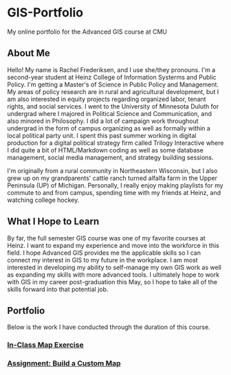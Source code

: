 # GIS-Portfolio
My online portfolio for the Advanced GIS course at CMU

## About Me
Hello! My name is Rachel Frederiksen, and I use she/they pronouns. I'm a second-year student at Heinz College of Information Systerms and Public Policy. I'm getting a Master's of Science in Public Policy and Management. My areas of policy research are in rural and agricultural development, but I am also interested in equity projects regarding organized labor, tenant rights, and social services. I went to the University of Minnesota Duluth for undergrad where I majored in Political Science and Communication, and also minored in Philosophy. I did a lot of campaign work throughout undergrad in the form of campus organizing as well as formally within a local political party unit. I spent this past summer working in digital production for a digital political strategy firm called Trilogy Interactive where I did quite a bit of HTML/Markdown coding as well as some database management, social media management, and strategy building sessions.

I'm originally from a rural community in Northeastern Wisconsin, but I also grew up on my grandparents' cattle ranch turned alfalfa farm in the Upper Peninsula (UP) of Michigan. Personally, I really enjoy making playlists for my commute to and from campus, spending time with my friends at Heinz, and watching college hockey.

## What I Hope to Learn
By far, the full semester GIS course was one of my favorite courses at Heinz. I want to expand my experience and move into the workforce in this field. I hope Advanced GIS provides me the applicable skills so I can connect my interest in GIS to my future in the workplace. I am most interested in developing my ability to self-manage my own GIS work as well as expanding my skills with more advanced tools. I ultimately hope to work with GIS in my career post-graduation this May, so I hope to take all of the skills forward into that potential job. 

## Portfolio

Below is the work I have conducted through the duration of this course.

### [In-Class Map Exercise](/GIS-Portfolio/SummerFestDemo.html)

### [Assignment: Build a Custom Map](/GIS-Portfolio/FrogtownFarmMap.html)
